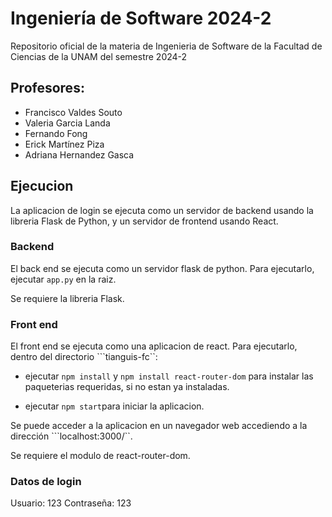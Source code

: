 # Ingeniería de Software 2024-2
Repositorio oficial de la materia de Ingenieria de Software de la Facultad de Ciencias de la UNAM del semestre 2024-2

## Profesores:

- Francisco Valdes Souto
- Valeria Garcia Landa
- Fernando Fong
- Erick Martínez Piza
- Adriana Hernandez Gasca

## Ejecucion

La aplicacion de login se ejecuta como un servidor de backend usando la libreria Flask de Python, y un servidor de frontend usando React.

### Backend
El back end se ejecuta como un servidor flask de python. Para ejecutarlo, ejecutar ```app.py``` en la raiz.

Se requiere la libreria Flask.

### Front end
El front end se ejecuta como una aplicacion de react. Para ejecutarlo, dentro del directorio ```tianguis-fc``:
- ejecutar ```npm install``` y ```npm install react-router-dom``` para instalar las paqueterias requeridas, si no estan ya instaladas.

- ejecutar ```npm start```para iniciar la aplicacion.

Se puede acceder a la aplicacion en un navegador web accediendo a  la dirección ```localhost:3000/``.

Se requiere el modulo de react-router-dom.

### Datos de login
Usuario: 123
Contraseña: 123
